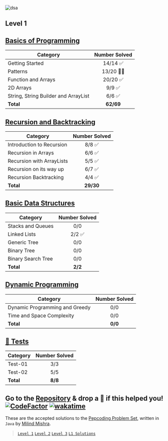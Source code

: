 ![dsa](https://socialify.git.ci/thatbeautifuldream/dsa/image?language=1&pattern=Plus&theme=Dark)

## Level 1

## [Basics of Programming](https://milind.live/dsa/archive/level-1/basics-of-programming.html)

| Category                             | Number Solved |
| ------------------------------------ | :-----------: |
| Getting Started                      |   14/14 ✅    |
| Patterns                             |   13/20 🙌🏻    |
| Function and Arrays                  |   20/20 ✅    |
| 2D Arrays                            |    9/9 ✅     |
| String, String Builder and ArrayList |    6/6 ✅     |
| **Total**                            |   **62/69**   |

## [Recursion and Backtracking](https://milind.live/dsa/archive/level-1/recursion-and-backtracking.html)

| Category                  | Number Solved |
| ------------------------- | :-----------: |
| Introduction to Recursion |    8/8 ✅     |
| Recursion in Arrays       |    6/6 ✅     |
| Recursion with ArrayLists |    5/5 ✅     |
| Recursion on its way up   |    6/7 ✅     |
| Recursion Backtracking    |    4/4 ✅     |
| **Total**                 |   **29/30**   |

## [Basic Data Structures](https://milind.live/dsa/archive/level-1/basic-data-structures.html)

| Category           | Number Solved |
| ------------------ | :-----------: |
| Stacks and Queues  |      0/0      |
| Linked Lists       |    2/2 ✅     |
| Generic Tree       |      0/0      |
| Binary Tree        |      0/0      |
| Binary Search Tree |      0/0      |
| **Total**          |    **2/2**    |

## [Dynamic Programming](https://milind.live/dsa/archive/level-1/dynamic-programming.html)

| Category                       | Number Solved |
| ------------------------------ | :-----------: |
| Dynamic Programming and Greedy |      0/0      |
| Time and Space Complexity      |      0/0      |
| **Total**                      |    **0/0**    |

## [🧪 Tests](https://milind.live/dsa/archive/test-problems/)

| Category  | Number Solved |
| --------- | :-----------: |
| Test-01   |      3/3      |
| Test-02   |      5/5      |
| **Total** |    **8/8**    |

## Go to the [Repository](https://github.com/thatbeautifuldream/dsa) & drop a 🌟 if this helped you! [![CodeFactor](https://www.codefactor.io/repository/github/thatbeautifuldream/dsa/badge)](https://www.codefactor.io/repository/github/thatbeautifuldream/dsa) [![wakatime](https://wakatime.com/badge/user/979dc33a-18f2-43a8-9325-3620ca63855e/project/3a90f2b1-d656-4348-a821-4ec7cd27331f.svg)](https://wakatime.com/badge/user/979dc33a-18f2-43a8-9325-3620ca63855e/project/3a90f2b1-d656-4348-a821-4ec7cd27331f)

These are the accepted solutions to the [Pepcoding Problem Set](https://www.pepcoding.com/resources/online-java-foundation/), written in `Java` by [Milind Mishra](https://milind.bio.link).

> [`Level 1`](https://www.pepcoding.com/resources/online-java-foundation) [`Level 2`](https://www.pepcoding.com/resources/data-structures-and-algorithms-in-java-levelup) [`Level 3`](https://www.pepcoding.com/resources/data-structures-and-algorithms-in-java-interview-prep) [`L1 Solutions`](https://github.com/thatbeautifuldream/dsa-level1)
